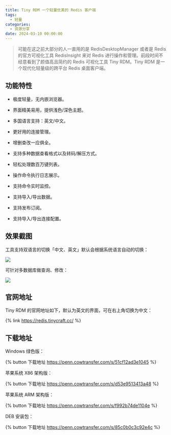 ```yaml
---
title: Tiny RDM 一个轻量优美的 Redis 客户端
tags:
  - 轻量
categories:
  - 资源分享
date: 2024-03-10 00:00:00
---
```


> 可能在这之前大部分的人一直用的是 RedisDesktopManager 或者是 Redis 的官方可视化工具 RedisInsight 来对 Redis 进行操作和管理。前段时间不经意看到了颜值高且简约的 Redis 可视化工具 Tiny RDM。Tiny RDM 是一个现代化轻量级的跨平台 Redis 桌面客户端。

<!-- more -->

## 功能特性

* 极度轻量，无内嵌浏览器。

* 界面精美易用，提供浅色/深色主题。

* 多国语言支持：英文/中文。

* 更好用的连接管理。

* 增删查改一应俱全。

* 支持多种数据查看格式以及转码/解压方式。

* 轻松处理数百万键列表。

* 操作命令执行日志展示。

* 支持命令实时监控。

* 支持导入/导出数据。

* 支持发布订阅。

* 支持导入/导出连接配置。

## 效果截图

工具支持双语言的切换「中文、英文」默认会根据系统语言自动的切换：

![](https://cdn.dusays.com/2024/03/685-1.jpg)

可针对多数据库做查询、修改：

![](https://cdn.dusays.com/2024/03/685-2.jpg)

## 官网地址

Tiny RDM 的官网地址如下，默认为英文的界面，可在右上角切换为中文：

{% link https://redis.tinycraft.cc/ %}

## 下载地址

Windows 绿色版：

{% button 下载地址 https://penn.cowtransfer.com/s/51cf12ad3e1045 %}

苹果系统 X86 架构版：

{% button 下载地址 https://penn.cowtransfer.com/s/d53e9513413a48 %}

苹果系统 ARM 架构版：

{% button 下载地址 https://penn.cowtransfer.com/s/f992b74de1104e %}

DEB 安装包：

{% button 下载地址 https://penn.cowtransfer.com/s/85c0b0c3c92e4c %}
